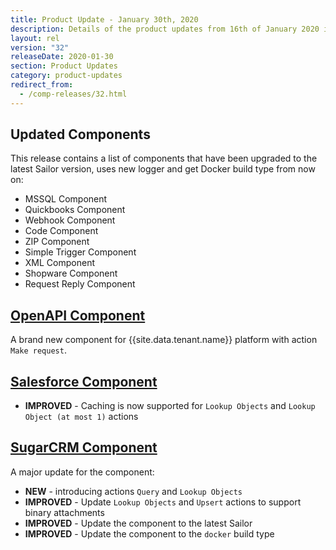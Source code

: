 ```yaml
---
title: Product Update - January 30th, 2020
description: Details of the product updates from 16th of January 2020 including Component Sprint release v32
layout: rel
version: "32"
releaseDate: 2020-01-30
section: Product Updates
category: product-updates
redirect_from:
  - /comp-releases/32.html
---
```


## Updated Components

This release contains a list of components that have been upgraded to the latest Sailor version, uses new logger and get Docker build type from now on:

*   MSSQL Component
*   Quickbooks Component
*   Webhook Component
*   Code Component
*   ZIP Component
*   Simple Trigger Component
*   XML Component
*   Shopware Component
*   Request Reply Component

## [OpenAPI Component](/components/open-api/)

A brand new component for {{site.data.tenant.name}} platform with action `Make request`.

## [Salesforce Component](/components/salesforce/)

*  **IMPROVED** -  Caching is now supported for `Lookup Objects` and `Lookup Object (at most 1)` actions

## [SugarCRM Component](/components/sugarcrm/)

A major update for the component:
*  **NEW** - introducing actions `Query` and `Lookup Objects`
*  **IMPROVED** - Update `Lookup Objects` and `Upsert` actions to support binary attachments
*  **IMPROVED** - Update the component to the latest Sailor
*  **IMPROVED** - Update the component to the `docker` build type
